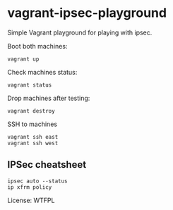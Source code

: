 vagrant-ipsec-playground
========================

Simple Vagrant playground for playing with ipsec.


Boot both machines:

    vagrant up
  
Check machines status:

    vagrant status
    
Drop machines after testing:

    vagrant destroy

SSH to machines

    vagrant ssh east
    vagrant ssh west



IPSec cheatsheet
-----------------

    ipsec auto --status
    ip xfrm policy
    

License: WTFPL    
